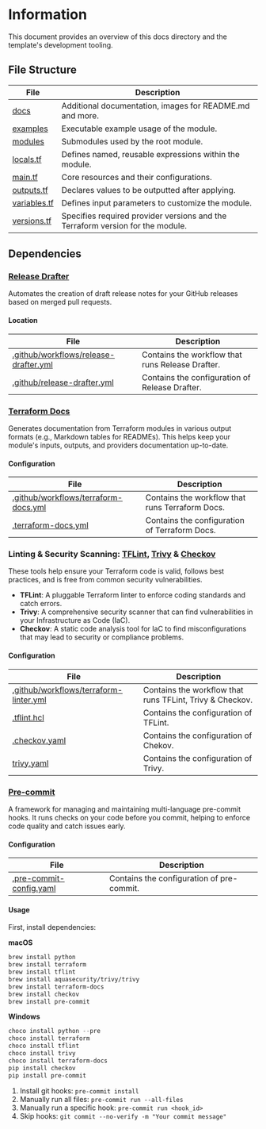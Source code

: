 # Information
This document provides an overview of this docs directory and the template's development tooling.

## File Structure
| File | Description |
|--|--|
| [docs](./docs) | Additional documentation, images for README.md and more. |
| [examples](./examples) | Executable example usage of the module. |
| [modules](./modules) | Submodules used by the root module. |
| [locals.tf](./locals.tf) | Defines named, reusable expressions within the module. |
| [main.tf](./main.tf) | Core resources and their configurations. |
| [outputs.tf](./outputs.tf) | Declares values to be outputted after applying. |
| [variables.tf](./variables.tf) | Defines input parameters to customize the module. |
| [versions.tf](./versions.tf) | Specifies required provider versions and the Terraform version for the module. |

## Dependencies
### [Release Drafter](https://github.com/release-drafter/release-drafter)
Automates the creation of draft release notes for your GitHub releases based on merged pull requests.

#### Location
| File | Description |
|--|--|
| [.github/workflows/release-drafter.yml](./.github/workflows/release-drafter.yml) | Contains the workflow that runs Release Drafter. |
| [.github/release-drafter.yml](./.github/release-drafter.yml) | Contains the configuration of Release Drafter. |

### [Terraform Docs](https://github.com/terraform-docs/terraform-docs/?tab=readme-ov-file)
Generates documentation from Terraform modules in various output formats (e.g., Markdown tables for READMEs). This helps keep your module's inputs, outputs, and providers documentation up-to-date.

#### Configuration
| File | Description |
|--|--|
| [.github/workflows/terraform-docs.yml](./.github/workflows/terraform-docs.yml) | Contains the workflow that runs Terraform Docs. |
| [.terraform-docs.yml](./.terraform-docs.yml) | Contains the configuration of Terraform Docs. |

### Linting & Security Scanning: [TFLint](https://github.com/terraform-linters/tflint), [Trivy](https://github.com/aquasecurity/trivy) & [Checkov](https://github.com/bridgecrewio/checkov)
These tools help ensure your Terraform code is valid, follows best practices, and is free from common security vulnerabilities.
* **TFLint**: A pluggable Terraform linter to enforce coding standards and catch errors.
* **Trivy**: A comprehensive security scanner that can find vulnerabilities in your Infrastructure as Code (IaC).
* **Checkov**: A static code analysis tool for IaC to find misconfigurations that may lead to security or compliance problems.

#### Configuration
| File | Description |
|--|--|
| [.github/workflows/terraform-linter.yml](./.github/workflows/terraform-docs.yml) | Contains the workflow that runs TFLint, Trivy & Checkov. |
| [.tflint.hcl](./.tflint.hcl) | Contains the configuration of TFLint. |
| [.checkov.yaml](./.checkov.yaml) | Contains the configuration of Chekov. |
| [trivy.yaml](./trivy.yaml) | Contains the configuration of Trivy. |

### [Pre-commit](https://github.com/pre-commit/pre-commit)
A framework for managing and maintaining multi-language pre-commit hooks. It runs checks on your code before you commit, helping to enforce code quality and catch issues early.

#### Configuration
| File | Description |
|--|--|
| [.pre-commit-config.yaml](./.pre-commit-config.yaml) | Contains the configuration of pre-commit. |

#### Usage
First, install dependencies:

**macOS**
```bash
brew install python
brew install terraform
brew install tflint
brew install aquasecurity/trivy/trivy
brew install terraform-docs
brew install checkov
brew install pre-commit
```

**Windows**
```powershell
choco install python --pre
choco install terraform
choco install tflint
choco install trivy
choco install terraform-docs
pip install checkov
pip install pre-commit
```

1. Install git hooks: `pre-commit install`
1. Manually run all files: `pre-commit run --all-files`
1. Manually run a specific hook: `pre-commit run <hook_id>`
1. Skip hooks: `git commit --no-verify -m "Your commit message"`
